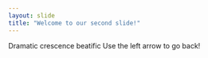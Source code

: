 ```yaml
---
layout: slide
title: "Welcome to our second slide!"
---
```

Dramatic crescence beatific
Use the left arrow to go back!
